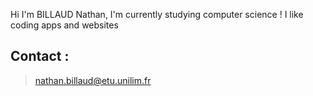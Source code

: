 Hi I'm BILLAUD Nathan, I'm currently studying computer science !
I like coding apps and websites
## Contact :
> nathan.billaud@etu.unilim.fr

<!---
nbillaud1/nbillaud1 is a ✨ special ✨ repository because its `README.md` (this file) appears on your GitHub profile.
You can click the Preview link to take a look at your changes.
--->
